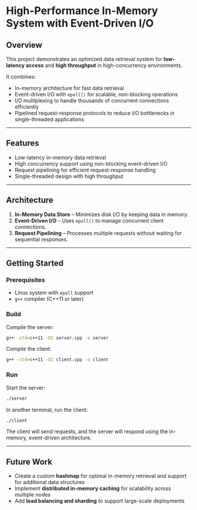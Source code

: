 # High-Performance In-Memory System with Event-Driven I/O

## Overview
This project demonstrates an optimized data retrieval system for **low-latency access** and **high throughput** in high-concurrency environments.  

It combines:
- In-memory architecture for fast data retrieval  
- Event-driven I/O with `epoll()` for scalable, non-blocking operations  
- I/O multiplexing to handle thousands of concurrent connections efficiently  
- Pipelined request-response protocols to reduce I/O bottlenecks in single-threaded applications  

---

## Features
- Low-latency in-memory data retrieval  
- High concurrency support using non-blocking event-driven I/O  
- Request pipelining for efficient request-response handling  
- Single-threaded design with high throughput  

---

## Architecture
1. **In-Memory Data Store** – Minimizes disk I/O by keeping data in memory.  
2. **Event-Driven I/O** – Uses `epoll()` to manage concurrent client connections.  
3. **Request Pipelining** – Processes multiple requests without waiting for sequential responses.  

---

## Getting Started

### Prerequisites
- Linux system with `epoll` support  
- `g++` compiler (C++11 or later)  

### Build

Compile the server:
```bash
g++ -std=c++11 -O2 server.cpp -o server
```

Compile the client:
```bash
g++ -std=c++11 -O2 client.cpp -o client
```

### Run

Start the server:
```bash
./server
```

In another terminal, run the client:
```bash
./client
```

The client will send requests, and the server will respond using the in-memory, event-driven architecture.

---

## Future Work
- Create a custom **hashmap** for optimal in-memory retrieval and support for additional data structures  
- Implement **distributed in-memory caching** for scalability across multiple nodes  
- Add **load balancing and sharding** to support large-scale deployments  
